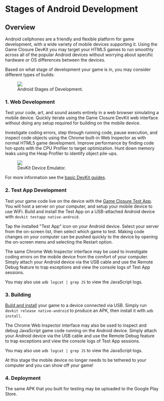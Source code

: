 # Stages of Android Development

## Overview

Android cellphones are a friendly and flexible platform for game development,
with a wide variety of mobile devices supporting it.  Using the Game
Closure DevKit you may target your HTML5 games to run smoothly across
all of the popular Android devices without worrying about specific
hardware or OS differences between the devices.

Based on what stage of development your game is in, you may consider different
types of builds:

<div class="figure-wrapper">
<figure>
<img src="./assets/android/android-stages.png"></img>
<figcaption>Android Stages of Development.</figcaption>
</figure>
</div>

### 1. Web Development

Test your code, art, and sound assets entirely in a web browser simulating a
mobile device.  Quickly iterate using the Game Closure DevKit web interface
without doing any setup required for building on the mobile device.

Investigate coding errors, step through running code, pause execution, and
inspect code objects using the Chrome built-in Web Inspector as with normal
HTML5 game development.  Improve performance by finding code hot-spots with the
CPU Profiler to target optimization.  Hunt down memory leaks using the Heap
Profiler to identify object pile-ups.

<div class="figure-wrapper">
<figure>
<img src="./assets/web-dev.png"></img>
<figcaption>DevKit Device Emulator.</figcaption>
</figure>
</div>

For more information see the [basic DevKit guides](../guide/install.html).

### 2. Test App Development

Test your game code live on the device with the [Game Closure Test
App](./android-test-app.html).  You will host a server on your computer, and
setup your mobile device to use WiFi.  Build and install the Test App on a
USB-attached Android device with `devkit testapp native-android`.

Tap the installed "Test App" icon on your Android device.  Select your server
from the on-screen list, then select which game to test.  Making code changes
on your computer can be pushed quickly to the device by opening the on-screen
menu and selecting the Restart option.

The same Chrome Web Inspector interface may be used to investigate coding
errors on the mobile device from the comfort of your computer.  Simply attach
your Android device via the USB cable and use the Remote Debug feature to trap
exceptions and view the console logs of Test App sessions.

You may also use `adb logcat | grep JS` to view the JavaScript logs.

### 3. Building

[Build and install](./android-build.html) your game to a device connected via
USB.  Simply run `devkit release native-android` to produce an APK, then install
it with `adb install`.

The Chrome Web Inspector interface may also be used to inspect and debug
JavaScript game code running on the Android device.  Simply attach your Android
device via the USB cable and use the Remote Debug feature to trap exceptions
and view the console logs of Test App sessions.

You may also use `adb logcat | grep JS` to view the JavaScript logs.

At this stage the mobile device no longer needs to be tethered to your computer
and you can show off your game!

### 4. Deployment

The same APK that you built for testing may be uploaded to the Google Play Store.
